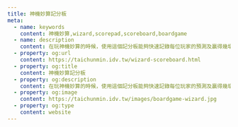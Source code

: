 ```yaml
---
title: 神機妙算記分板
meta:
  - name: keywords
    content: 神機妙算,wizard,scorepad,scoreboard,boardgame
  - name: description
    content: 在玩神機妙算的時候，使用這個記分板能夠快速記錄每位玩家的預測及贏得幾墩，並且幫您計算得分。
  - property: og:url
    content: https://taichunmin.idv.tw/wizard-scoreboard.html
  - property: og:title
    content: 神機妙算記分板
  - property: og:description
    content: 在玩神機妙算的時候，使用這個記分板能夠快速記錄每位玩家的預測及贏得幾墩，並且幫您計算得分。
  - property: og:image
    content: https://taichunmin.idv.tw/images/boardgame-wizard.jpg
  - property: og:type
    content: website
---
```

<WizardScoreBoard/>
